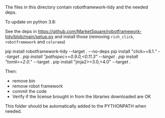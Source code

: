 The files in this directory contain robotframework-tidy and the needed deps.

To update on python 3.8:

See the deps in https://github.com/MarketSquare/robotframework-tidy/blob/main/setup.py and
install those (removing `rich_click`, `robotframework` and `colorama`)

pip install robotframework-tidy --target . --no-deps
pip install "click==8.1.*" --target .
pip install "pathspec>=0.9.0,<0.11.3" --target .
pip install "tomli==2.0.*" --target .
pip install "jinja2>=3.0,<4.0" --target .

Then:
- remove bin
- remove robot framework
- commit the code
- Verify if the license brought in from the libraries downloaded are OK


This folder should be automatically added to the PYTHONPATH when needed.